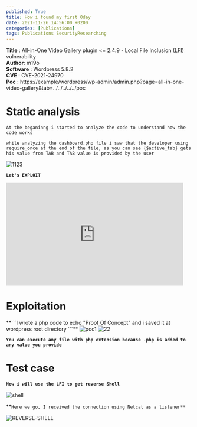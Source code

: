 ```yaml
---
published: True
title: How i found my first 0day 
date: 2021-11-26 14:56:00 +0200
categories: [Publications]
tags: Publications SecurityResearching
---
```




**Title** : All-in-One Video Gallery plugin <= 2.4.9 - Local File Inclusion (LFI) vulnerability
<br>
**Author**: m19o 
<br>
**Software** : Wordpress 5.8.2
<br>
**CVE** : CVE-2021-24970
<br>
**Poc** : https://example/wordpress/wp-admin/admin.php?page=all-in-one-video-gallery&tab=../../../../../poc
<br>

<h1><strong>Static analysis</strong></h1>
  
```At the beganinng i started to analyze the code to understand how the code works``` 

```while analyzing the dashboard.php file i saw that the developer using require_once at the end of the file, as you can see {$active_tab} gets his value from TAB and TAB value is provided by the user```
  
  
<img src="https://i.ibb.co/hXRcSQp/1123.png" alt="1123" border="0">


**```Let's EXPLOIT```**


<iframe src="https://giphy.com/embed/CY3A9zOlZR8uhFbeok" width="480" height="278" frameBorder="0" class="giphy-embed" allowFullScreen></iframe>

<h1><strong>Exploitation</strong></h1>
**```I wrote a php code to echo "Proof Of Concept" and i saved it at wordpress root directory ```**

<img src="https://i.ibb.co/hMtgfD5/poc1.png" alt="poc1" border="0">


<img src="https://i.ibb.co/nCSZcPc/22.png" alt="22" border="0">

**```You can execute any file with php extension because .php is added to any value you provide```**
  
  
<h1>Test case</h1>

**```Now i will use the LFI to get reverse Shell```**

<img src="https://i.ibb.co/mcjJdBX/shell.png" alt="shell" border="0">

**```Here we go, I received the connection using Netcat as a listener**```
  
<img src="https://i.ibb.co/wy2H2Fs/REVERSE-SHELL.png" alt="REVERSE-SHELL" border="0">



